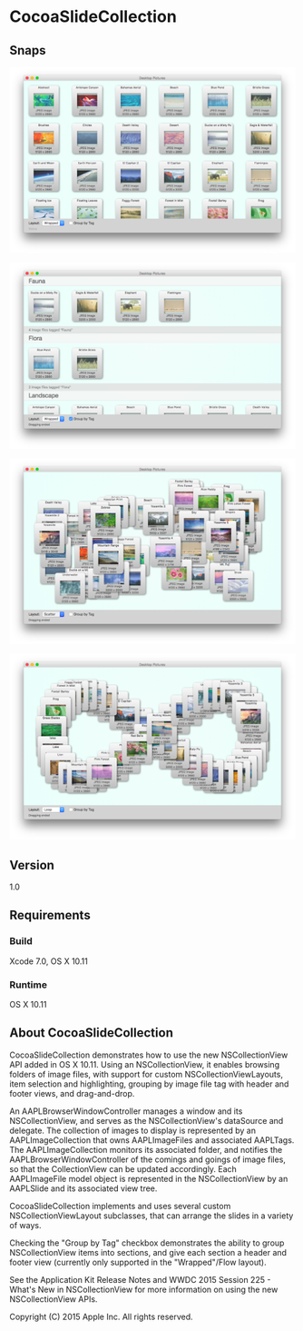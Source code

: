 # CocoaSlideCollection

## Snaps

![Snap 01](https://github.com/guruone/developer.apple.com/blob/master/library/mac/CocoaSlideCollectionUsingNSCollectionViewonOSX10.11/snaps/01.png)

![Snap 02](https://github.com/guruone/developer.apple.com/blob/master/library/mac/CocoaSlideCollectionUsingNSCollectionViewonOSX10.11/snaps/02.png)

![Snap 03](https://github.com/guruone/developer.apple.com/blob/master/library/mac/CocoaSlideCollectionUsingNSCollectionViewonOSX10.11/snaps/03.png)

![Snap 04](https://github.com/guruone/developer.apple.com/blob/master/library/mac/CocoaSlideCollectionUsingNSCollectionViewonOSX10.11/snaps/04.png)



## Version

1.0

## Requirements

### Build

Xcode 7.0, OS X 10.11

### Runtime

OS X 10.11

## About CocoaSlideCollection

CocoaSlideCollection demonstrates how to use the new NSCollectionView API added in OS X 10.11. Using an NSCollectionView, it enables browsing folders of image files, with support for custom NSCollectionViewLayouts, item selection and highlighting, grouping by image file tag with header and footer views, and drag-and-drop.

An AAPLBrowserWindowController manages a window and its NSCollectionView, and serves as the NSCollectionView's dataSource and delegate.  The collection of images to display is represented by an AAPLImageCollection that owns AAPLImageFiles and associated AAPLTags.  The AAPLImageCollection monitors its associated folder, and notifies the AAPLBrowserWindowController of the comings and goings of image files, so that the CollectionView can be updated accordingly.  Each AAPLImageFile model object is represented in the NSCollectionView by an AAPLSlide and its associated view tree.

CocoaSlideCollection implements and uses several custom NSCollectionViewLayout subclasses, that can arrange the slides in a variety of ways.

Checking the "Group by Tag" checkbox demonstrates the ability to group NSCollectionView items into sections, and give each section a header and footer view (currently only supported in the "Wrapped"/Flow layout).

See the Application Kit Release Notes and WWDC 2015 Session 225 - What's New in NSCollectionView for more information on using the new NSCollectionView APIs.

Copyright (C) 2015 Apple Inc. All rights reserved.
